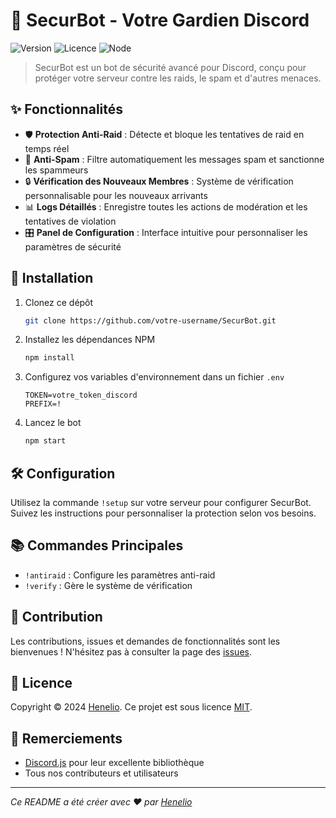 # 🤖 SecurBot - Votre Gardien Discord

![Version](https://img.shields.io/badge/version-1.0.0-blue.svg?cacheSeconds=2592000)
![Licence](https://img.shields.io/badge/License-MIT-yellow.svg)
![Node](https://img.shields.io/badge/Node.js-14.x-green.svg)

> SecurBot est un bot de sécurité avancé pour Discord, conçu pour protéger votre serveur contre les raids, le spam et d'autres menaces.

## ✨ Fonctionnalités

- 🛡️ **Protection Anti-Raid** : Détecte et bloque les tentatives de raid en temps réel
- 🚫 **Anti-Spam** : Filtre automatiquement les messages spam et sanctionne les spammeurs
- 🔒 **Vérification des Nouveaux Membres** : Système de vérification personnalisable pour les nouveaux arrivants
- 📊 **Logs Détaillés** : Enregistre toutes les actions de modération et les tentatives de violation
- 🎛️ **Panel de Configuration** : Interface intuitive pour personnaliser les paramètres de sécurité

## 🚀 Installation

1. Clonez ce dépôt
   ```sh
   git clone https://github.com/votre-username/SecurBot.git
   ```
2. Installez les dépendances NPM
   ```sh
   npm install
   ```
3. Configurez vos variables d'environnement dans un fichier `.env`
   ```
   TOKEN=votre_token_discord
   PREFIX=!
   ```
4. Lancez le bot
   ```sh
   npm start
   ```

## 🛠️ Configuration

Utilisez la commande `!setup` sur votre serveur pour configurer SecurBot. Suivez les instructions pour personnaliser la protection selon vos besoins.

## 📚 Commandes Principales

- `!antiraid` : Configure les paramètres anti-raid
- `!verify` : Gère le système de vérification

## 👥 Contribution

Les contributions, issues et demandes de fonctionnalités sont les bienvenues !
N'hésitez pas à consulter la page des [issues](https://github.com/votre-username/SecurBot/issues).

## 📝 Licence

Copyright © 2024 [Henelio](https://github.com/votre-username).
Ce projet est sous licence [MIT](https://opensource.org/licenses/MIT).

## 🙏 Remerciements

- [Discord.js](https://discord.js.org/) pour leur excellente bibliothèque
- Tous nos contributeurs et utilisateurs

---

_Ce README a été créer avec ❤️ par [Henelio](https://github.com/kefranabg/readme-md-generator)_
